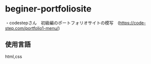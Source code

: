 # beginer-portfoliosite
・codestepさん　初級編のポートフォリオサイトの模写　(https://code-step.com/portfolio1-menu/)


## 使用言語 
html,css
